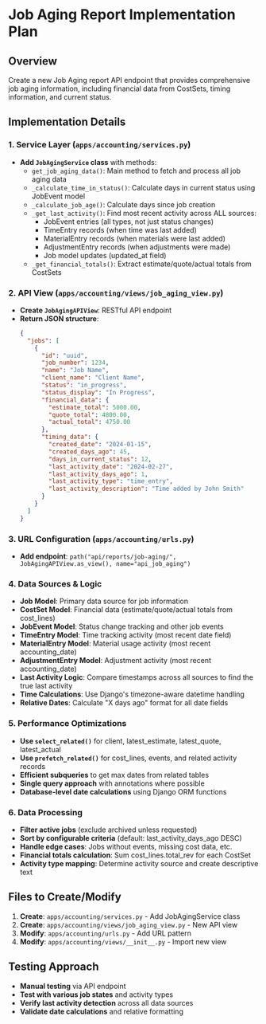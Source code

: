 # Job Aging Report Implementation Plan

## Overview
Create a new Job Aging report API endpoint that provides comprehensive job aging information, including financial data from CostSets, timing information, and current status.

## Implementation Details

### 1. Service Layer (`apps/accounting/services.py`)
- **Add `JobAgingService` class** with methods:
  - `get_job_aging_data()`: Main method to fetch and process all job aging data
  - `_calculate_time_in_status()`: Calculate days in current status using JobEvent model
  - `_calculate_job_age()`: Calculate days since job creation
  - `_get_last_activity()`: Find most recent activity across ALL sources:
    - JobEvent entries (all types, not just status changes)
    - TimeEntry records (when time was last added)
    - MaterialEntry records (when materials were last added)
    - AdjustmentEntry records (when adjustments were made)
    - Job model updates (updated_at field)
  - `_get_financial_totals()`: Extract estimate/quote/actual totals from CostSets

### 2. API View (`apps/accounting/views/job_aging_view.py`)
- **Create `JobAgingAPIView`**: RESTful API endpoint
- **Return JSON structure**:
  ```json
  {
    "jobs": [
      {
        "id": "uuid",
        "job_number": 1234,
        "name": "Job Name",
        "client_name": "Client Name",
        "status": "in_progress",
        "status_display": "In Progress",
        "financial_data": {
          "estimate_total": 5000.00,
          "quote_total": 4800.00,
          "actual_total": 4750.00
        },
        "timing_data": {
          "created_date": "2024-01-15",
          "created_days_ago": 45,
          "days_in_current_status": 12,
          "last_activity_date": "2024-02-27",
          "last_activity_days_ago": 1,
          "last_activity_type": "time_entry",
          "last_activity_description": "Time added by John Smith"
        }
      }
    ]
  }
  ```

### 3. URL Configuration (`apps/accounting/urls.py`)
- **Add endpoint**: `path("api/reports/job-aging/", JobAgingAPIView.as_view(), name="api_job_aging")`

### 4. Data Sources & Logic
- **Job Model**: Primary data source for job information
- **CostSet Model**: Financial data (estimate/quote/actual totals from cost_lines)
- **JobEvent Model**: Status change tracking and other job events
- **TimeEntry Model**: Time tracking activity (most recent date field)
- **MaterialEntry Model**: Material usage activity (most recent accounting_date)
- **AdjustmentEntry Model**: Adjustment activity (most recent accounting_date)
- **Last Activity Logic**: Compare timestamps across all sources to find the true last activity
- **Time Calculations**: Use Django's timezone-aware datetime handling
- **Relative Dates**: Calculate "X days ago" format for all date fields

### 5. Performance Optimizations
- **Use `select_related()`** for client, latest_estimate, latest_quote, latest_actual
- **Use `prefetch_related()`** for cost_lines, events, and related activity records
- **Efficient subqueries** to get max dates from related tables
- **Single query approach** with annotations where possible
- **Database-level date calculations** using Django ORM functions

### 6. Data Processing
- **Filter active jobs** (exclude archived unless requested)
- **Sort by configurable criteria** (default: last_activity_days_ago DESC)
- **Handle edge cases**: Jobs without events, missing cost data, etc.
- **Financial totals calculation**: Sum cost_lines.total_rev for each CostSet
- **Activity type mapping**: Determine activity source and create descriptive text

## Files to Create/Modify
1. **Create**: `apps/accounting/services.py` - Add JobAgingService class
2. **Create**: `apps/accounting/views/job_aging_view.py` - New API view
3. **Modify**: `apps/accounting/urls.py` - Add URL pattern
4. **Modify**: `apps/accounting/views/__init__.py` - Import new view

## Testing Approach
- **Manual testing** via API endpoint
- **Test with various job states** and activity types
- **Verify last activity detection** across all data sources
- **Validate date calculations** and relative formatting